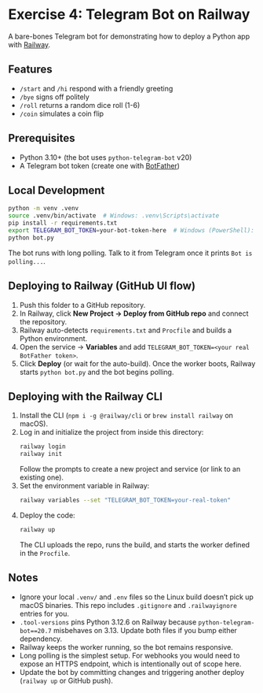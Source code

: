 # Exercise 4: Telegram Bot on Railway

A bare-bones Telegram bot for demonstrating how to deploy a Python app with [Railway](https://railway.app/).

## Features

- `/start` and `/hi` respond with a friendly greeting
- `/bye` signs off politely
- `/roll` returns a random dice roll (1-6)
- `/coin` simulates a coin flip

## Prerequisites

- Python 3.10+ (the bot uses `python-telegram-bot` v20)
- A Telegram bot token (create one with [BotFather](https://core.telegram.org/bots#botfather))

## Local Development

```bash
python -m venv .venv
source .venv/bin/activate  # Windows: .venv\Scripts\activate
pip install -r requirements.txt
export TELEGRAM_BOT_TOKEN=your-bot-token-here  # Windows (PowerShell): setx TELEGRAM_BOT_TOKEN "your-bot-token-here"
python bot.py
```

The bot runs with long polling. Talk to it from Telegram once it prints `Bot is polling...`.

## Deploying to Railway (GitHub UI flow)

1. Push this folder to a GitHub repository.
2. In Railway, click **New Project → Deploy from GitHub repo** and connect the repository.
3. Railway auto-detects `requirements.txt` and `Procfile` and builds a Python environment.
4. Open the service → **Variables** and add `TELEGRAM_BOT_TOKEN=<your real BotFather token>`.
5. Click **Deploy** (or wait for the auto-build). Once the worker boots, Railway starts `python bot.py` and the bot begins polling.

## Deploying with the Railway CLI

1. Install the CLI (`npm i -g @railway/cli` or `brew install railway` on macOS).
2. Log in and initialize the project from inside this directory:
   ```bash
   railway login
   railway init
   ```
   Follow the prompts to create a new project and service (or link to an existing one).
3. Set the environment variable in Railway:
   ```bash
   railway variables --set "TELEGRAM_BOT_TOKEN=your-real-token"
   ```
4. Deploy the code:
   ```bash
   railway up
   ```
   The CLI uploads the repo, runs the build, and starts the worker defined in the `Procfile`.

## Notes

- Ignore your local `.venv/` and `.env` files so the Linux build doesn’t pick up macOS binaries. This repo includes `.gitignore` and `.railwayignore` entries for you.
- `.tool-versions` pins Python 3.12.6 on Railway because `python-telegram-bot==20.7` misbehaves on 3.13. Update both files if you bump either dependency.
- Railway keeps the worker running, so the bot remains responsive.
- Long polling is the simplest setup. For webhooks you would need to expose an HTTPS endpoint, which is intentionally out of scope here.
- Update the bot by committing changes and triggering another deploy (`railway up` or GitHub push).
